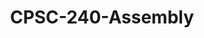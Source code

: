 ---
layout: page
title: CPSC-240-Assembly
description: All of the files for CPSC-240
img:
redirect: https://github.com/Frazzer951/CPSC-240-Assembly
importance: 1
category: school
---